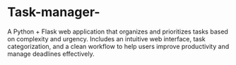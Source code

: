 # Task-manager-
A Python + Flask web application that organizes and prioritizes tasks based on complexity and urgency. Includes an intuitive web interface, task categorization, and a clean workflow to help users improve productivity and manage deadlines effectively.
